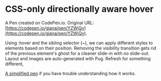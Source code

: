 # CSS-only directionally aware hover

A Pen created on CodePen.io. Original URL: [https://codepen.io/giana/pen/YZWjQy](https://codepen.io/giana/pen/YZWjQy).

Using :hover and the sibling selector (~), we can apply different styles to elements based on their position. Removing the visibility transition  gets rid of the previous element's ghost for a cleaner slide-in with no slide-out. Layout and images are auto-generated with Pug. Refresh for something different,

<a href="http://codepen.io/giana/pen/dWJzMK/">A simplified pen</a> if you have trouble understanding how it works.
